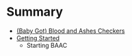# Summary

* [(Baby Got) Blood and Ashes Checkers](baby_got_blood_and_ashes_checkers.md)
* [Getting Started](getting_started.md)
   * Starting BAAC

